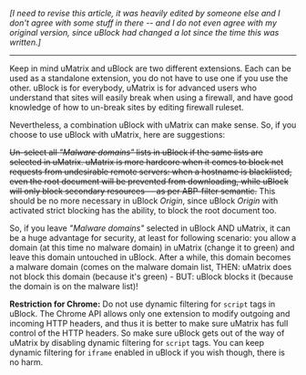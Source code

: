 _[I need to revise this article, it was heavily edited by someone else and I don't agree with some stuff in there -- and I do not even agree with my original version, since uBlock had changed a lot since the time this was written.]_

***

Keep in mind uMatrix and uBlock are two different extensions. Each can be used as a standalone extension, you do not have to use one if you use the other. uBlock is for everybody, uMatrix is for advanced users who understand that sites will easily break when using a firewall, and have good knowledge of how to un-break sites by editing firewall ruleset.

Nevertheless, a combination uBlock with uMatrix can make sense. So, if you choose to use uBlock with uMatrix, here are suggestions:

~~Un-select all _"Malware domains"_ lists in uBlock if the same lists are selected in uMatrix. uMatrix is more hardcore when it comes to block net requests from undesirable remote servers: when a hostname is blacklisted, even the root document will be prevented from downloading, while uBlock will only block secondary resources -- as per ABP-filter semantic.~~
This should be no more necessary in uBlock *Origin*, since uBlock *Origin* with activated strict blocking has the ability, to block the root document too.

So, if you leave _"Malware domains"_ selected in uBlock AND uMatrix, it can be a huge advantage for security, at least for following scenario: you allow a domain (at this time no malware domain) in uMatrix (change it to green) and leave this domain untouched in uBlock. After a while, this domain becomes a malware domain (comes on the malware domain list, THEN: uMatrix does not block this domain (because it's green) - BUT: uBlock blocks it (because the domain is on the malware list)!

**Restriction for Chrome:**
Do not use dynamic filtering for `script` tags in uBlock. The Chrome API allows only one extension to modify outgoing and incoming HTTP headers, and thus it is better to make sure uMatrix has full control of the HTTP headers. So make sure uBlock gets out of the way of uMatrix by disabling dynamic filtering for `script` tags. You can keep dynamic filtering for `iframe` enabled in uBlock if you wish though, there is no harm.
